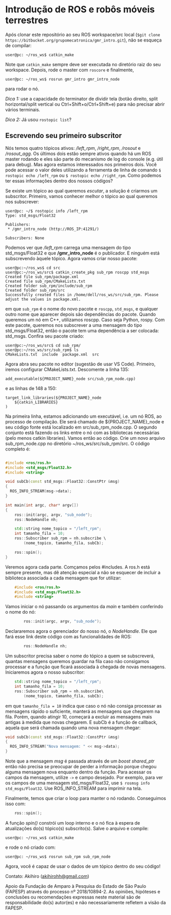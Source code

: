 # Introdução de ROS e robôs móveis terrestres

Após clonar este repositório ao seu ROS workspace/src local (`$git clone https://bitbucket.org/grupomecatronica/gmr_intro.git`), não se esqueça de compilar:
```console
user@pc: ~/ros_ws$ catkin_make
```
Note que `catkin_make` sempre deve ser executada no diretório raiz do seu workspace. Depois, rode o master com `roscore` e finalmente,

```
user@pc: ~/ros_ws$ rosrun gmr_intro gmr_intro_node
```
para rodar o nó. 

*Dica 1:* use a capacidade do terminator de dividir tela (botão direito, split horizontal/split vertical ou Ctrl+Shift+o/Ctrl+Shift+e) para não precisar abrir vários terminais.

*Dica 2:* Já usou `rostopic list`?

## Escrevendo seu primeiro subscritor

Nós temos quatro tópicos ativos: */left_rpm*, */right_rpm*, */rosout* e */rosout_agg*. Os últimos dois estão sempre ativos quando há um ROS master rodando e eles são parte do mecanismo de log do console (e.g. útil para debug). Mas agora estamos interessados nos primeiros dois. Você pode acessar o valor deles utilizando a ferramenta de linha de comando `$ rostopic echo /left_rpm` ou `$ rostopic echo /right_rpm`. Como podemos ter essas informações dentro dos nossos códigos?

Se existe um tópico ao qual queremos *escutar*, a solução é criarmos um subscritor. Primeiro, vamos conhecer melhor o tópico ao qual queremos nos subscrever:

```console
user@pc: ~/$ rostopic info /left_rpm
Type: std_msgs/Float32

Publishers: 
 * /gmr_intro_node (http://ROS_IP:41291/)

Subscribers: None
```
Podemos ver que */left_rpm* carrega uma mensagem do tipo std_msgs/Float32 e que **/gmr_intro_node** é o publicador. E ninguém está subscrevendo àquele tópico. Agora vamos criar nosso pacote:

```console
user@pc:~/ros_ws$ cd src
user@pc:~/ros_ws/src$ catkin_create_pkg sub_rpm roscpp std_msgs 
Created file sub_rpm/package.xml
Created file sub_rpm/CMakeLists.txt
Created folder sub_rpm/include/sub_rpm
Created folder sub_rpm/src
Successfully created files in /home/dell/ros_ws/src/sub_rpm. Please adjust the values in package.xml.

```

em que `sub_rpm` é o nome do novo pacote e `roscpp`, `std_msgs`, e qualquer outro nome que aparecer depois são dependências do pacote. Quando queremos um nó em C++, utilizamos roscpp. Caso seja Python, rospy. Com este pacote, queremos nos subscrever a uma mensagem do tipo std_msgs/Float32, então o pacote tem uma dependência a ser colocada: std_msgs. Confira seu pacote criado:


```console
user@pc:~/ros_ws/src$ cd sub_rpm/
user@pc:~/ros_ws/src/sub_rpm$ ls
CMakeLists.txt  include  package.xml  src
```

Agora abra seu pacote no editor (sugestão de usar VS Code). Primeiro, iremos configurar  CMakeLists.txt. Descomente a linha 135:

```
add_executable(${PROJECT_NAME}_node src/sub_rpm_node.cpp)
```
e as linhas de 148 a 150:
```
target_link_libraries(${PROJECT_NAME}_node
    ${catkin_LIBRARIES}
)
```
Na primeira linha, estamos adicionando um executável, i.e. um nó ROS, ao processo de compilação. Ele será chamado de ${PROJECT_NAME}_node e seu código fonte está localizado em src/sub_rpm_node.cpp. O segundo conjunto está fazendo os links entre o nó com as bibliotecas necessárias (pelo menos catkin libraries). Vamos então ao código. Crie um novo arquivo sub_rpm_node.cpp no diretório ~/ros_ws/src/sub_rpm/src. O código completo é:

```cpp

#include <ros/ros.h>
#include <std_msgs/Float32.h>
#include <string>

void subCb(const std_msgs::Float32::ConstPtr &msg)
{
  ROS_INFO_STREAM(msg->data);
}

int main(int argc, char* argv[])
{
    ros::init(argc, argv, "sub_node");
    ros::NodeHandle nh;

    std::string nome_topico = "/left_rpm";
    int tamanho_fila = 10;
    ros::Subscriber sub_rpm = nh.subscribe \
        (nome_topico, tamanho_fila, subCb);

    ros::spin();
}
```



Veremos agora cada parte. Comçamos pelos #includes. A ros.h está sempre presente, mas dê atenção especial a não se esquecer de incluir a biblioteca associada a cada mensagem que for utilizar:

```cpp
    #include <ros/ros.h>
    #include <std_msgs/Float32.h>
    #include <string>
```

Vamos iniciar o nó passando os argumentos da *main* e também conferindo o nome do nó:

```cpp
        ros::init(argc, argv, "sub_node");
```

Declararemos agora o gerenciador do nosso nó, o *NodeHandle*. Ele que fará esse link deste código com as funcionalidades de ROS:

```cpp
        ros::NodeHandle nh;
```

Um subscritor precisa saber o nome do tópico a quem se subscreverá, quantas mensagens queremos guardar na fila caso não consigamos processar e a função que ficará associada à chegada de novas mensagens. Iniciaremos agora o nosso subscritor:

```cpp
    std::string nome_topico = "/left_rpm";
    int tamanho_fila = 10;
    ros::Subscriber sub_rpm = nh.subscribe\
        (nome_topico, tamanho_fila, subCb);
```

em que `tamanho_fila = 10` indica que caso o nó não consiga processar as mensagens rápido o suficiente, manterá as mensagens que chegarem na fila. Porém, quando atingir 10, começará a excluir as mensagens mais antigas à medida que novas chegarem. E subCb é a função de callback, aquela que será chamada quando uma nova mensagem chegar:

```cpp
void subCb(const std_msgs::Float32::ConstPtr &msg)
{
  ROS_INFO_STREAM("Nova mensagem: " << msg->data);
}
```
Note que a mensagem *msg* é passada através de um *boost shared_ptr* então não precisa se preocupar de perder a informação porque chegou alguma mensagem nova enquanto dentro da função. Para acessar os campos da mensagem, utilize `->` e campo desejado. Por exemplo, para ver os campos de uma mensagem std_msgs/Float32, use `$ rosmsg info std_msgs/Float32`. Use ROS_INFO_STREAM para imprimir na tela. 

Finalmente, temos que criar o loop para manter o nó rodando. Conseguimos isso com:

```cpp
    ros::spin();
```

A função *spin()* constrói um loop interno e o nó fica à espera de atualizações do(s) tópico(s) subscrito(s). Salve o arquivo e compile:

```console
user@pc: ~/ros_ws$ catkin_make
```

e rode o nó criado com:
```console
user@pc: ~/ros_ws$ rosrun sub_rpm sub_rpm_node
```

Agora, você é capaz de usar o dados de um tópico dentro do seu código! 


Contato: Akihiro (akihirohh@gmail.com)

Apoio da Fundação de Amparo à Pesquisa do Estado de São Paulo (FAPESP) através do processo nº 2018/10894-2. 
As opiniões, hipóteses e conclusões ou recomendações expressas neste material são de responsabilidade do(s) autor(es) e não necessariamente refletem a visão da FAPESP.


